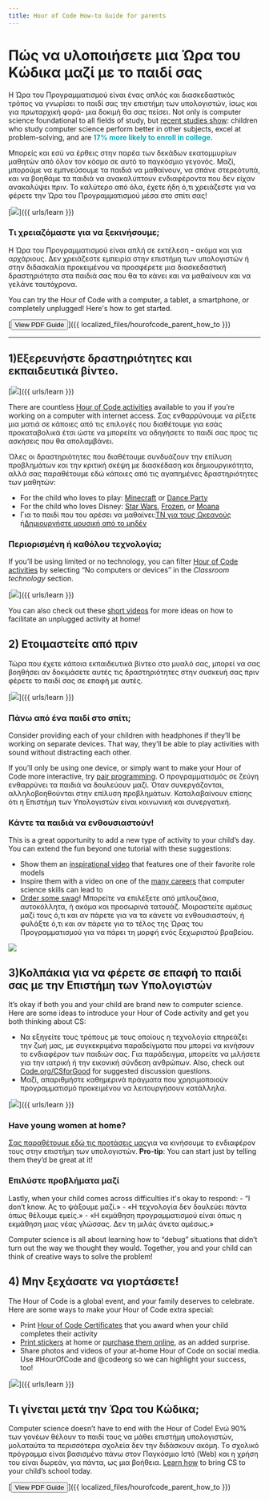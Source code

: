 ```yaml
---
title: Hour of Code How-to Guide for parents
---
```


# Πώς να υλοποιήσετε μια Ώρα του Κώδικα μαζί με το παιδί σας

Η Ώρα του Προγραμματισμού είναι ένας απλός και διασκεδαστικός τρόπος να γνωρίσει το παιδί σας την επιστήμη των υπολογιστών, ίσως και για πρωταρχική φορά- μια δοκιμή θα σας πείσει. Not only is computer science foundational to all fields of study, but [recent studies show](https://medium.com/@codeorg/cs-helps-students-outperform-in-school-college-and-workplace-66dd64a69536): children who study computer science perform better in other subjects, excel at problem-solving, and are <font color="00adbc"><b>17% more likely to enroll in college</b></font>.

Μπορείς και εσύ να έρθεις στην παρέα των δεκάδων εκατομμυρίων μαθητών από όλον τον κόσμο σε αυτό το παγκόσμιο γεγονός. Μαζί, μπορούμε να εμπνεύσουμε τα παιδιά να μαθαίνουν, να σπάνε στερεότυπά, και να βοηθάμε τα παιδιά να ανακαλύπτουν ενδιαφέροντα που δεν είχαν ανακαλύψει πριν. Το καλύτερο από όλα, έχετε ήδη ό,τι χρειάζεστε για να φέρετε την Ώρα του Προγραμματισμού μέσα στο σπίτι σας!

[![](/images/fit-600/Marketing/mother-helping-her-daughter-use-a-laptop-4260325.jpg)]({{ urls/learn }})

<h3>Τι χρειαζόμαστε για να ξεκινήσουμε;</h3>

Η Ώρα του Προγραμματισμού είναι απλή σε εκτέλεση - ακόμα και για αρχάριους. Δεν χρειάζεστε εμπειρία στην επιστήμη των υπολογιστών ή στην διδασκαλία προκειμένου να προσφέρετε μια διασκεδαστική δραστηριότητα στα παιδιά σας που θα τα κάνει και να μαθαίνουν και να γελάνε ταυτόχρονα.

You can try the Hour of Code with a computer, a tablet, a smartphone, or completely unplugged! Here's how to get started.

[<button>View PDF Guide</button>]({{ localized_files/hourofcode_parent_how_to }})

* * *

## 1)Εξερευνήστε δραστηριότητες και εκπαιδευτικά βίντεο.

[![](/images/fit-600/tutorials.png)]({{ urls/learn }})

There are countless [Hour of Code activities](https://hourofcode.com/us/learn) available to you if you’re working on a computer with internet access. Σας ενθαρρύνουμε να ρίξετε μια ματιά σε κάποιες από τις επιλογές που διαθέτουμε για εσάς προκαταβολικά έτσι ώστε να μπορείτε να οδηγήσετε το παιδί σας προς τις ασκήσεις που θα απολαμβάνει.

Όλες οι δραστηριότητες που διαθέτουμε συνδυάζουν την επίλυση προβλημάτων και την κριτική σκέψη με διασκέδαση και δημιουργικότητα, αλλά σας παραθέτουμε εδώ κάποιες από τις αγαπημένες δραστηριότητες των μαθητών:

- For the child who loves to play: [Minecraft](https://code.org/minecraft) or [Dance Party](https://code.org/dance)
- For the child who loves Disney: [Star Wars](https://code.org/starwars), [Frozen](https://studio.code.org/s/frozen/lessons/1/levels/1), or [Moana](https://partners.disney.com/hour-of-code?cds&cmp=vanity%7Cnatural%7Cus%7Cmoanahoc%7C)
- Για το παιδί που του αρέσει να μαθαίνει:[ΤΝ για τους Ωκεανούς](https://code.org/oceans) ή[Δημιουργήστε μουσική από το μηδέν](https://scratch.mit.edu/projects/editor/?tutorial=music&utm_source=codeorg)

<h3>Περιορισμένη ή καθόλου τεχνολογία;</h3>

If you’ll be using limited or no technology, you can filter [Hour of Code activities](https://hourofcode.com/us/learn) by selecting “No computers or devices” in the *Classroom technology* section.

[![](/images/fit-500/Marketing/filtering-activities-hoc.jpg)]({{ urls/learn }})

You can also check out these [short videos](https://www.youtube.com/playlist?list=PLzdnOPI1iJNcpfa4LtbaIl35gqir_5XUu) for more ideas on how to facilitate an unplugged activity at home!

## 2) Ετοιμαστείτε από πριν

Τώρα που έχετε κάποια εκπαιδευτικά βίντεο στο μυαλό σας, μπορεί να σας βοηθήσει αν δοκιμάσετε αυτές τις δραστηριότητες στην συσκευή σας πριν φέρετε το παιδί σας σε επαφή με αυτές.

[![](/images/fit-600/Marketing/father-and-children-looking-at-a-laptop-4260749.jpg)]({{ urls/learn }})

<h3>Πάνω από ένα παιδί στο σπίτι;</h3>

Consider providing each of your children with headphones if they’ll be working on separate devices. That way, they’ll be able to play activities with sound without distracting each other.

If you’ll only be using one device, or simply want to make your Hour of Code more interactive, try [pair programming](https://www.youtube.com/watch?v=vgkahOzFH2Q). Ο προγραμματισμός σε ζεύγη ενθαρρύνει τα παιδιά να δουλεύουν μαζί. Όταν συνεργάζονται, αλληλοβοηθούνται στην επίλυση προβλημάτων. Καταλαβαίνουν επίσης ότι η Επιστήμη των Υπολογιστών είναι κοινωνική και συνεργατική.

<h3>Κάντε τα παιδιά να ενθουσιαστούν! </h3>

This is a great opportunity to add a new type of activity to your child’s day. You can extend the fun beyond one tutorial with these suggestions:

- Show them an [inspirational video](https://www.youtube.com/playlist?list=PLzdnOPI1iJNcadqJAZnbDYShie4gLZQQJ) that features one of their favorite role models
- Inspire them with a video on one of the [many careers](https://www.youtube.com/playlist?list=PLzdnOPI1iJNfpD8i4Sx7U0y2MccnrNZuP) that computer science skills can lead to
- [Order some swag](https://store.code.org/)! Μπορείτε να επιλέξετε από μπλουζάκια, αυτοκόλλητα, ή ακόμα και προσωρινά τατουάζ. Μοιραστείτε αμέσως μαζί τους ό,τι και αν πάρετε για να τα κάνετε να ενθουσιαστούν, ή φυλάξτε ό,τι και αν πάρετε για το τέλος της Ώρας του Προγραμματισμού για να πάρει τη μορφή ενός ξεχωριστού βραβείου. 

<a href="https://store.code.org/" target="_blank"><img src="/images/fit-500/Marketing/hourofcodestore.jpg"></a>

## 3)Κολπάκια για να φέρετε σε επαφή το παιδί σας με την Επιστήμη των Υπολογιστών

It’s okay if both you and your child are brand new to computer science. Here are some ideas to introduce your Hour of Code activity and get you both thinking about CS:

- Να εξηγείτε τους τρόπους με τους οποίους η τεχνολογία επηρεάζει την ζωή μας, με συγκεκριμένα παραδείγματα που μπορεί να κινήσουν το ενδιαφέρον των παιδιών σας. Για παράδειγμα, μπορείτε να μιλήσετε για την ιατρική ή την εικονική σύνδεση ανθρώπων. Also, check out [Code.org/CSforGood](https://code.org/csforgood) for suggested discussion questions.
- Μαζί, απαριθμήστε καθημερινά πράγματα που χρησιμοποιούν προγραμματισμό προκειμένου να λειτουργήσουν κατάλληλα.

[![](/images/fit-600/Marketing/girl-sitting-on-sofa-while-using-tablet-computer-4144035.jpg)]({{ urls/learn }})

<h3>Have young women at home?</h3>

<a href="https://code.org/girls">Σας παραθέτουμε εδώ τις προτάσεις μας</a>για να κινήσουμε το ενδιαφέρον τους στην επιστήμη των υπολογιστών. **Pro-tip**: You can start just by telling them they’d be great at it!

<h3>Επιλύστε προβλήματα μαζί</h3>

Lastly, when your child comes across difficulties it's okay to respond: - “I don’t know. Ας το ψάξουμε μαζί.» - «Η τεχνολογία δεν δουλεύει πάντα όπως θέλουμε εμείς.» - «Η εκμάθηση προγραμματισμού είναι όπως η εκμάθηση μιας νέας γλώσσας. Δεν τη μιλάς άνετα αμέσως.»

Computer science is all about learning how to “debug” situations that didn’t turn out the way we thought they would. Together, you and your child can think of creative ways to solve the problem!

## 4) Μην ξεχάσατε να γιορτάσετε!

The Hour of Code is a global event, and your family deserves to celebrate. Here are some ways to make your Hour of Code extra special:

- Print [Hour of Code Certificates](https://staging.code.org/certificates) that you award when your child completes their activity 
- [Print stickers](https://staging.hourofcode.com/us/promote/resources#stickers) at home or [purchase them online](https://store.code.org/), as an added surprise. 
- Share photos and videos of your at-home Hour of Code on social media. Use #HourOfCode and @codeorg so we can highlight your success, too!

[![](/images/fit-600/Marketing/g8TUlHzF.jpeg)]({{ urls/learn }})

<h2>Τι γίνεται μετά την Ώρα του Κώδικα;</h2>

Computer science doesn’t have to end with the Hour of Code! Ενώ 90% των γονέων θέλουν το παιδί τους να μάθει επιστήμη υπολογιστών, μολαταύτα τα περισσότερα σχολεία δεν την διδάσκουν ακόμη. Tο σχολικό πρόγραμμα είναι βασισμένο πάνω στον Παγκόσμιο Ιστό (Web) και η χρήση του είναι δωρεάν, για πάντα, ως μια βοήθεια. [Learn how](https://code.org/yourschool) to bring CS to your child’s school today.

[<button>View PDF Guide</button>]({{ localized_files/hourofcode_parent_how_to }})